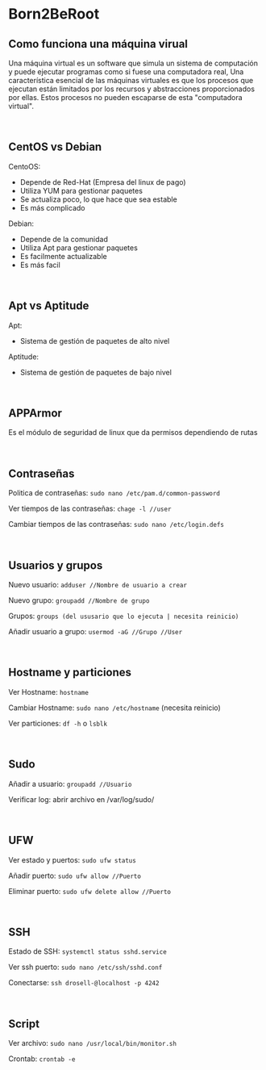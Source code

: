 # Born2BeRoot

## Como funciona una máquina virual
Una máquina virtual es un software que simula un sistema de computación y puede ejecutar programas como si fuese una computadora real, 
Una característica esencial de las máquinas virtuales es que los procesos que ejecutan están limitados por los recursos y abstracciones proporcionados por ellas. Estos procesos no pueden escaparse de esta "computadora virtual".

<br>

## CentOS vs Debian
CentoOS:
- Depende de Red-Hat (Empresa del linux de pago)
- Utiliza YUM para gestionar paquetes
- Se actualiza poco, lo que hace que sea estable
- Es más complicado

Debian:
- Depende de la comunidad
- Utiliza Apt para gestionar paquetes
- Es facilmente actualizable
- Es más facil
<br>

## Apt vs Aptitude
Apt:
- Sistema de gestión de paquetes de alto nivel

Aptitude:
- Sistema de gestión de paquetes de bajo nivel

<br>

## APPArmor
Es el módulo de seguridad de linux que da permisos dependiendo de rutas

<br>

## Contraseñas
Politica de contraseñas: `sudo nano /etc/pam.d/common-password`

Ver tiempos de las contraseñas: `chage -l //user`

Cambiar tiempos de las contraseñas: `sudo nano /etc/login.defs`

<br>

## Usuarios y grupos
Nuevo usuario: `adduser //Nombre de usuario a crear`

Nuevo grupo: `groupadd //Nombre de grupo`

Grupos: `groups (del ususario que lo ejecuta | necesita reinicio)`

Añadir usuario a grupo: `usermod -aG //Grupo //User`

<br>

## Hostname y particiones
Ver Hostname: `hostname`

Cambiar Hostname: `sudo nano /etc/hostname` (necesita reinicio)

Ver particiones: `df -h` o `lsblk`

<br>

## Sudo
Añadir a usuario: `groupadd //Usuario`

Verificar log: abrir archivo en /var/log/sudo/

<br>

## UFW
Ver estado y puertos: `sudo ufw status`

Añadir puerto: `sudo ufw allow //Puerto`

Eliminar puerto: `sudo ufw delete allow //Puerto`

<br>

## SSH
Estado de SSH: `systemctl status sshd.service`

Ver ssh puerto: `sudo nano /etc/ssh/sshd.conf`

Conectarse: `ssh drosell-@localhost -p 4242`

<br>

## Script
Ver archivo: `sudo nano /usr/local/bin/monitor.sh`

Crontab: `crontab -e`
